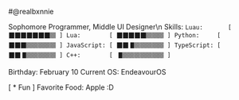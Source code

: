 #@realbxnnie

Sophomore Programmer, Middle UI Designer\n
Skills:
`
Luau:       [ 🮋🮋🮋🮋🮋🮋🮋🮐 ]
Lua:        [ 🮋🮋🮋🮋🮋🮐🮐🮐 ]
Python:     [ 🮋🮋🮋🮐🮐🮐🮐🮐 ]
JavaScript: [ 🮋🮋🮉🮐🮐🮐🮐🮐 ]
TypeScript: [ 🮋🮋🮉🮐🮐🮐🮐🮐 ]
C++:        [ 🮉🮐🮐🮐🮐🮐🮐🮐 ]
`

Birthday: February 10
Current OS: EndeavourOS

[ * Fun ] Favorite Food: Apple :D
